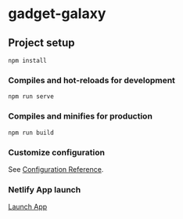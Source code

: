 # gadget-galaxy

## Project setup
```
npm install
```

### Compiles and hot-reloads for development
```
npm run serve
```

### Compiles and minifies for production
```
npm run build
```

### Customize configuration
See [Configuration Reference](https://cli.vuejs.org/config/).

### Netlify App launch
[Launch App](https://moonlit-beignet-8007d5.netlify.app/)

